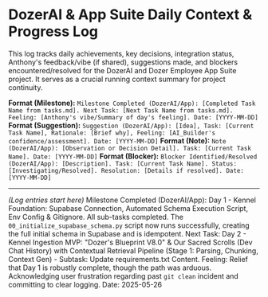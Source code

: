 # DozerAI & App Suite Daily Context & Progress Log

This log tracks daily achievements, key decisions, integration status, Anthony's feedback/vibe (if shared), suggestions made, and blockers encountered/resolved for the DozerAI and Dozer Employee App Suite project. It serves as a crucial running context summary for project continuity.

**Format (Milestone):** `Milestone Completed (DozerAI/App): [Completed Task Name from tasks.md]. Next Task: [Next Task Name from tasks.md]. Feeling: [Anthony's vibe/Summary of day's feeling]. Date: [YYYY-MM-DD]`
**Format (Suggestion):** `Suggestion (DozerAI/App): [Idea], Task: [Current Task Name], Rationale: [Brief why], Feeling: [AI_Builder's confidence/assessment]. Date: [YYYY-MM-DD]`
**Format (Note):** `Note (DozerAI/App): [Observation or Decision Detail]. Task: [Current Task Name]. Date: [YYYY-MM-DD]`
**Format (Blocker):** `Blocker Identified/Resolved (DozerAI/App): [Description]. Task: [Current Task Name]. Status: [Investigating/Resolved]. Resolution: [Details if resolved]. Date: [YYYY-MM-DD]`

---
*(Log entries start here)*
Milestone Completed (DozerAI/App): Day 1 - Kennel Foundation: Supabase Connection, Automated Schema Execution Script, Env Config & Gitignore. All sub-tasks completed. The `00_initialize_supabase_schema.py` script now runs successfully, creating the full initial schema in Supabase and is idempotent. Next Task: Day 2 - Kennel Ingestion MVP: "Dozer's Blueprint V8.0" & Our Sacred Scrolls (Dev Chat History) with Contextual Retrieval Pipeline (Stage 1: Parsing, Chunking, Context Gen) - Subtask: Update requirements.txt Content. Feeling: Relief that Day 1 is robustly complete, though the path was arduous. Acknowledging user frustration regarding past `git clean` incident and committing to clear logging. Date: 2025-05-26